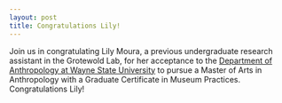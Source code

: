 ```yaml
---
layout: post
title: Congratulations Lily!
---
```


Join us in congratulating Lily Moura, a previous undergraduate research assistant in the Grotewold Lab, for her acceptance to the [Department of Anthropology at Wayne State University](https://clas.wayne.edu/anthropology/programs) to pursue a Master of Arts in Anthropology with a Graduate Certificate in Museum Practices. Congratulations Lily!

